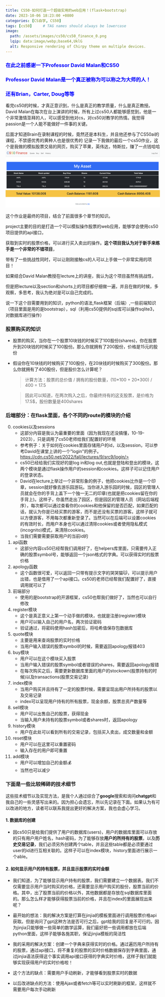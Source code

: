```yaml
---
title: CS50-如何打造一个超级实用的web应用！(flask+bootstrap)
date: 2023-10-06 18:23:00 +0800
categories: [CS自学, CS50]
tags: [cs50]     # TAG names should always be lowercase
image:
  path: /assets/images/cs50/cs50_finance_0.png
  lqip: data:image/webp;base64,UklG
  alt: Responsive rendering of Chirpy theme on multiple devices.
---
```

<h3 style="color: blue">在此之前感谢一下Professor David Malan和CS50</h3>
<h3 style="color: blue">Professor David Malan是一个真正被称为可以称之为大师的人！</h3>
<h3 style="color: blue">还有Brian，Carter, Doug等等</h3>
看完cs50的时候，才真正意识到，什么是真正的教学质量，什么是真正教授。David Malan在每次在台上演讲的时候，所有上过cs50人都能够感觉到，他是一个非常激情澎拜的人，可以感受到他对cs，对cs50对教学的热情。我觉得passion是一个人能不能做好一件事的关键。

后面才知道Brain在录制课程的时候，竟然还是本科生，并且他还参与了CS50ai的课程，不禁感优秀的黄种人也是很优秀的
记录一下我做的最后一个cs50作业，这个是我做的模拟股票交易的网页，购买了苹果，英伟达，特斯拉，赚了一点钱哈哈
![cs50_finance作业截图](/assets/images/cs50/cs50_finance_0.png "cs50_finance_0")

这个作业是最终的项目，结合了前面很多个章节的知识。

project主要的目的是打造一个可以模拟操作股票的web应用，能够学会使用cs50项目提供的api接口，

获取到实时的股票价格，可以进行买入卖出的操作。**这个项目我认为对于新手来练手是一个非常的不错项目**，

带有了一些挑战性同时，可以让刚刚接触cs的人可以上手做一个非常实用的项目！

如果结合David Malan教授在lecture上的讲座，我认为这个项目虽然有挑战性，

但是把lecture以及section和shorts上的项目都仔细做一遍，并且在做的时候，多观察，多思考，我认为绝对是可以自己完成的。


说一下这个目需要用到的知识，python的语法,flask框架（后端）,一些前端知识（项目里面是用的是bootstrap），sql（利用cs50提供的sql库可以操作sqlite3，对数据库进行操作）

### 股票购买的知识
* 股票的购买，当你在一个股票10块钱的时候买了100股份(shares)，你在股票升到20块钱的时候买了100股份。那么你就拥有了200股份，价格是15元的股份
* 假设你在10块钱的时候购买了100股份，在20块钱的时候购买了300股份。那么你就拥有了400股份，但是股价怎么计算呢？
  > 计算方法：股票的总价值 / 拥有的股份数量，(10\*100 + 20\*300) / 400 = 17.5
  
  > 因此可以知道，在两次购入之后，你最终持有的这支股票，是价格为17.5$，股份数量是400shares 

### 后端部分：在flask里面，各个不同的route的模块的介绍
0. cookies以及sessions
   * 这部分内容是我认为最重要的里面（因为我现在还没搞懂，10-19-2023），只是调用了cs50老师给我们配置好的环境
   * 参考例子：关于如何在cookies里面存储用户的id，以及session，可以参考David在课堂上讲的一个"login"的例子。https://cdn.cs50.net/2022/fall/lectures/9/src9/login/>
   * cs50已经给我们实现好的是log in和log out,也就是登陆和登出的模块，这两个模块是通过flask操作用户的session和cookies。这样子可以记住用户的登录状态。
   *  David在lecture上举过一个非常形象的例子，他把cookies比作是一个印章，session就好像去游乐园游玩。当你进入游乐园的时候，园区的管理人员就会在你的手背上盖下一个独一无二的印章(也就是把cookies留在你的手背上)。这样子，你虽然走出了园区，但是园区的管理人员（网站后端程序），每次都可以通过查看你的cookies和他保留的是否匹配，如果匹配的话，就认为你是已经买票的游客，而不是还没有买票的游客。这样子就可以方便游客，不用每次都重新登录了。当然可以在后端可以设置cookies的有效时长，而用户本身也可以通过清除cookies或者使用隐私模式(incognito)模式，来清除cookies。 
   * 当我们需要需要获取用户的当前id的
1. api函数
   * 这部分内容cs50已经帮我们调用好了，在helpers库里面，只需要传入正确的股票symbol号，能够返回一个json格式的字典。可以获得实时的股票价格
2. apology函数
   * 这个函数很可爱，可以返回一只带有提示文字的哭哭猫🐱，可以提示用户出错，也是借用了一个api接口。cs50的老师已经帮我们配置好了，直接调用就可以了
3. 前端部分
   * 使用的是bootstrap的开源框架，cs50也帮我们做好了，当然也可以自行修改
4. register模块
   * 这个是真正意义上第一个动手做的模块，也就是注册(register)模块
   * 用户可以输入自己的用户名，两次验证密码
   * 验证通过，将密码使用hash加密后，将哈希值保存包数据库
5. quote模块
   * 主要是用来查询股票的实时价格
   * 当用户输入错误的股票symbol的时候，需要返回apology报错403
6. buy模块
   * 用户可以在这个模块买入股票
   * 当用户输入错误的股票symbol或者错误的shares，需要返回apology报错
   * 在每次购买之后，需要更新数据库里面的用户的stockown(股票持有的时候)以及transactions(股票交易记录)
7. index模块
   * 当用户购买并且持有了一定的股票时候，需要呈现出用户所持有的股票以及交易记录
   * index可以呈现用户持有的所有股票，现金余额，股票总资产数量等
8. sell模块
   * 用户可以出售自己的股票，获得现金
   * 当输入用户未持有的股票symbol或者shares时，返回apology
9. history模块
    * 用户在此处可以看到所有的交易记录，包括买入卖出，成交数量和金额
10. reset模块
    * 用户可以在这里可以重置密码
    * 输入存在的用户即可重置
11. add模块
    * 用户可以增加自己的金额💰
    * 当然也可以减少

### 下面是一些比较稀碎的技术细节

这些技术细节以及实现方法，是我个人通过综合了**google**搜索和询问**chatgpt**和我自己的一些灵感写出来的。因为担心会遗忘，所以先记录在下面。如果认为有可以改进的地方，读者可以联系我提出更好的解决方案，我也会虚心学习。

#### 1. 数据库的创建
* 因cs50只是给我们提供了用户的数据库(users)，用户的数据库里面可以存放的只有用户用户姓名，hash密码，为了能够存放**用户的所持有的股票**，以及**历史交易记录**，我们必须另外创建两个table，并且这些table都是必须要通过user的id进行互相关联的。这样子可以在index模块，history里面进行展示一个able。

#### 2. 如何显示用户的持有股票，并且显示股票的实时金额
* 我们知道，为了能够显示用户持有的股票，我们需要建立一个数据表。我们不仅需要显示用户当时购买的价格，还需要显示用户购买的股份，股票当前的价格。其中，出了股票当前的价格以外，其他数据都是存放在sql数据库里面的。那么怎么样才能够获得股票当前的价格，并且在index的里面展现出来呢？
* 最开始的想法：我的解决方案是打算在jinjia的模板里面进行调用股票价格api获取。但是询问了gpt这种方法是否可行之后，gpt给我的回复是不可行的。因为jinjia只能够做一些简单的数学运算，我们最好把一些调用都放在后端python里面，这样子能够各施其职，保证jinjia模板的简洁性

* 我的采用的解决方案：创建一个字典来获得实时的价格。通过遍历用户所持有的股票，通过api接口，将不重复的股票的实时价格数据保存到字典里面，通过jinjia语法获得这个事实调用api接口获得的字典实时价格，这样子我们就能够实现获得用户的实时价格啦！
* 这个方法的缺点：需要用户手动刷新，才能够看到股票实时的数据
* 以后改进缺点的方法：使用Ajax或者fetch等可以实时刷新的框架，这样就不需要用户每次手动刷新
